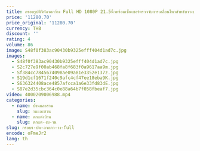 ```yaml
---
title: กรอบรูปดิจิทัลจอกว้าง Full HD 1080P 21.5นิ้วพร้อมเซ็นเซอร์ตรวจจับการเคลื่อนไหวสำหรับวางบนโต๊ะหรือติดผนังที่เก็บข้อมูล USB 16GB
price: '11280.70'
price_original: '11280.70'
currency: THB
discount: ''
rating: 4
volume: 86
image: S48f0f383ac90430b9325efff404d1ad7c.jpg
images:
  - S48f0f383ac90430b9325efff404d1ad7c.jpg
  - S2c727e9f00ab468fa8f683f0a9617aa9m.jpg
  - Sf384cc7845674098ae09a81e3352e137z.jpg
  - S19d1cf1671f240c9afc4cf47ee18eba9K.jpg
  - S636324408ace4857afcca1a6e33fd83dE.jpg
  - S87e2d35cbc364c0e88a64b7f058fbeaf7.jpg
video: 4000209006988.mp4
categories:
  - name: บ้านและสวน
    slug: านและสวน
  - name: ตกแต่งบ้าน
    slug: ตกแต-งบ-าน
slug: กรอบร-ปด-ลจอกว-าง-full
encode: oFmeJr2
lang: th
---
```

  